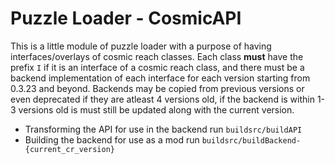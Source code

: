 # Puzzle Loader - CosmicAPI
This is a little module of puzzle loader with a purpose of having interfaces/overlays of cosmic reach classes. Each class **must** have the prefix `I` if it is an interface of a cosmic reach class, and there must be a backend implementation of each interface for each version starting from 0.3.23 and beyond. Backends may be copied from previous versions or even deprecated if they are atleast 4 versions old, if the backend is within 1-3 versions old is must still be updated along with the current version.

- Transforming the API for use in the backend run `buildsrc/buildAPI`
- Building the backend for use as a mod run `buildsrc/buildBackend-{current_cr_version}`